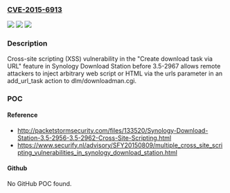 ### [CVE-2015-6913](https://cve.mitre.org/cgi-bin/cvename.cgi?name=CVE-2015-6913)
![](https://img.shields.io/static/v1?label=Product&message=n%2Fa&color=blue)
![](https://img.shields.io/static/v1?label=Version&message=n%2Fa&color=blue)
![](https://img.shields.io/static/v1?label=Vulnerability&message=n%2Fa&color=brighgreen)

### Description

Cross-site scripting (XSS) vulnerability in the "Create download task via URL" feature in Synology Download Station before 3.5-2967 allows remote attackers to inject arbitrary web script or HTML via the urls parameter in an add_url_task action to dlm/downloadman.cgi.

### POC

#### Reference
- http://packetstormsecurity.com/files/133520/Synology-Download-Station-3.5-2956-3.5-2962-Cross-Site-Scripting.html
- https://www.securify.nl/advisory/SFY20150809/multiple_cross_site_scripting_vulnerabilities_in_synology_download_station.html

#### Github
No GitHub POC found.

